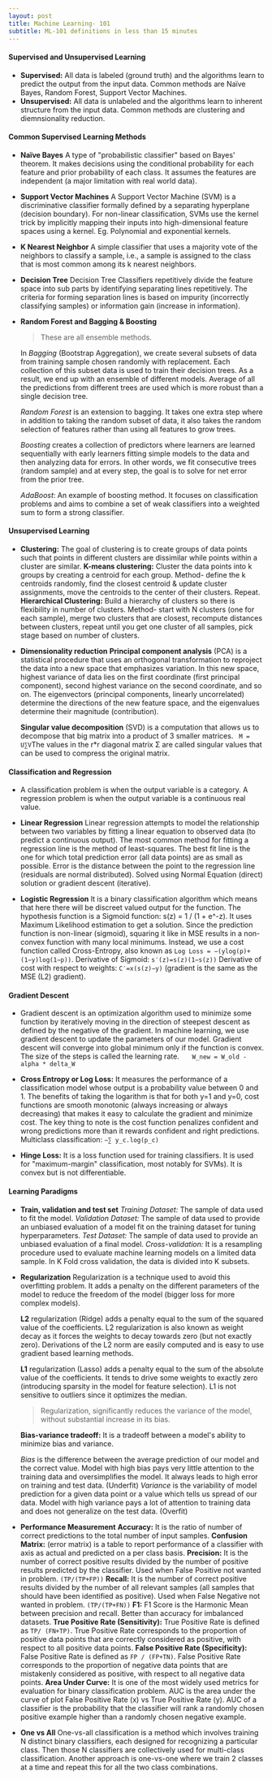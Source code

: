 ```yaml
---
layout: post
title: Machine Learning- 101
subtitle: ML-101 definitions in less than 15 minutes
---
```


#### Supervised and Unsupervised Learning
- __Supervised:__ All data is labeled (ground truth) and the algorithms learn to predict the output from the input data. Common methods are Naïve Bayes, Random Forest, Support Vector Machines.
- __Unsupervised:__ All data is unlabeled and the algorithms learn to inherent structure from the input data. Common methods are clustering and diemnsionality reduction.

####	Common Supervised Learning Methods
- __Naïve Bayes__
    A type of "probabilistic classifier" based on Bayes' theorem. It makes decisions using the conditional probability for each feature and prior probability of each class.
    It assumes the features are independent (a major limitation with real world data).
-	__Support Vector Machines__
    A Support Vector Machine (SVM) is a discriminative classifier formally defined by a separating hyperplane (decision boundary).
    For non-linear classification, SVMs use the kernel trick by implicitly mapping their inputs into high-dimensional feature spaces using a kernel. Eg. Polynomial and exponential kernels.  
-	__K Nearest Neighbor__
    A simple classifier that uses a majority vote of the neighbors to classify a sample, i.e., a sample is assigned to the class that is most common among its k nearest neighbors.
-	__Decision Tree__
    Decision Tree Classifiers repetitively divide the feature space into sub parts by identifying separating lines repetitively. The criteria for forming separation lines is based on impurity (incorrectly classifying samples) or information gain (increase in information).
        
-	__Random Forest and Bagging & Boosting__
    > These are all ensemble methods.

    In *Bagging* (Bootstrap Aggregation), we create several subsets of data from training sample chosen randomly with replacement. Each collection of this subset data is used to train their decision trees. As a result, we end up with an ensemble of different models. Average of all the predictions from different trees are used which is more robust than a single decision tree.

    *Random Forest* is an extension to bagging. It takes one extra step where in addition to taking the random subset of data, it also takes the random selection of features rather than using all features to grow trees.

    *Boosting* creates a collection of predictors where learners are learned sequentially with early learners fitting simple models to the data and then analyzing data for errors. In other words, we fit consecutive trees (random sample) and at every step, the goal is to solve for net error from the prior tree.

    *AdaBoost*: An example of boosting method. It focuses on classification problems and aims to combine a set of weak classifiers into a weighted sum to form a strong classifier.
    
#### Unsupervised Learning
-  __Clustering:__ The goal of clustering is to create groups of data points such that points in different clusters are dissimilar while points within a cluster are similar.
    __K-means clustering:__ Cluster the data points into k groups by creating a centroid for each group. Method- define the k centroids randomly, find the closest centroid & update cluster assignments, move the centroids to the center of their clusters. Repeat.
    __Hierarchical Clustering:__ Build a hierarchy of clusters so there is flexibility in number of clusters. Method- start with N clusters (one for each sample), merge two clusters that are closest, recompute distances between clusters, repeat until you get one cluster of all samples, pick stage based on number of clusters.

-  __Dimensionality reduction__
    __Principal component analysis__ (PCA) is a statistical procedure that uses an orthogonal transformation to reproject the data into a new space that emphasizes variation. In this new space, highest variance of data lies on the first coordinate (first principal component), second highest variance on the second coordinate, and so on. The eigenvectors (principal components, linearly uncorrelated) determine the directions of the new feature space, and the eigenvalues determine their magnitude (contribution).
    
    __Singular value decomposition__ (SVD) is a computation that allows us to decompose that big matrix into a product of 3 smaller matrices. ``` M = U∑V```The values in the r*r diagonal matrix Σ are called singular values that can be used to compress the original matrix.

#### Classification and Regression
- A classification problem is when the output variable is a category. A regression problem is when the output variable is a continuous real value.

-	__Linear Regression__
    Linear regression attempts to model the relationship between two variables by fitting a linear equation to observed data (to predict a continuous output). The most common method for fitting a regression line is the method of least-squares. The best fit line is the one for which total prediction error (all data points) are as small as possible. Error is the distance between the point to the regression line (residuals are normal distributed). Solved using Normal Equation (direct) solution or gradient descent (iterative).
    
-	__Logistic Regression__
    It is a binary classification algorithm which means that here there will be discreet valued output for the function. The hypothesis function is a Sigmoid function: s(z) = 1 / (1 + e^-z). It uses Maximum Likelihood estimation to get a solution.
    Since the prediction function is non-linear (sigmoid), squaring it like in MSE results in a non-convex function with many local minimums. Instead, we use a cost function called Cross-Entropy, also known as ```Log Loss = −(ylog(p)+(1−y)log(1−p))```.
    Derivative of Sigmoid: ```s′(z)=s(z)(1−s(z))```
    Derivative of cost with respect to weights: ```C′=x(s(z)−y)``` (gradient is the same as the MSE (L2) gradient).

#### Gradient Descent
- Gradient descent is an optimization algorithm used to minimize some function by iteratively moving in the direction of steepest descent as defined by the negative of the gradient. In machine learning, we use gradient descent to update the parameters of our model. Gradient descent will converge into global minimum only if the function is convex. The size of the steps is called the learning rate.
```    W_new = W_old - alpha * delta_W ```
    
    
-  __Cross Entropy or Log Loss:__ It measures the performance of a classification model whose output is a probability value between 0 and 1.
    The benefits of taking the logarithm is that for both y=1 and y=0, cost functions are smooth monotonic (always increasing or always decreasing) that makes it easy to calculate the gradient and minimize cost. The key thing to note is the cost function penalizes confident and wrong predictions more than it rewards confident and right predictions. Multiclass classification: ```−∑ y_c.log(p_c)```

-  __Hinge Loss:__ It is a loss function used for training classifiers. It is used for "maximum-margin" classification, most notably for SVMs). It is convex but is not differentiable.


#### Learning Paradigms
-	__Train, validation and test set__
    *Training Dataset:* The sample of data used to fit the model.
    *Validation Dataset:* The sample of data used to provide an unbiased evaluation of a model fit on the training dataset for tuning hyperparameters.
    *Test Dataset:* The sample of data used to provide an unbiased evaluation of a final model.
    *Cross-validation:* It is a resampling procedure used to evaluate machine learning models on a limited data sample. In K Fold cross validation, the data is divided into K subsets.

-	__Regularization__
    Regularization is a technique used to avoid this overfitting problem. It adds a penalty on the different parameters of the model to reduce the freedom of the model (bigger loss for more complex models).
    
    __L2__ regularization (Ridge) adds a penalty equal to the sum of the squared value of the coefficients. L2 regularization is also known as weight decay as it forces the weights to decay towards zero (but not exactly zero). Derivations of the L2 norm are easily computed and is easy to use gradient based learning methods. 
    
    __L1__ regularization (Lasso) adds a penalty equal to the sum of the absolute value of the coefficients. It tends to drive some weights to exactly zero (introducing sparsity in the model for feature selection). L1 is not sensitive to outliers since it optimizes the median. 
    
    > Regularization, significantly reduces the variance of the model, without substantial increase in its bias.
    
    __Bias-variance tradeoff:__ It is a tradeoff between a model's ability to minimize bias and variance.

    *Bias* is the difference between the average prediction of our model and the correct value. Model with high bias pays very little attention to the training data and oversimplifies the model. It always leads to high error on training and test data. (Underfit)
    *Variance* is the variability of model prediction for a given data point or a value which tells us spread of our data. Model with high variance pays a lot of attention to training data and does not generalize on the test data. (Overfit)
    
-	__Performance Measurement__
    __Accuracy:__ It is the ratio of number of correct predictions to the total number of input samples.
    __Confusion Matrix:__ (error matrix) is a table to report performance of a classifier with axis as actual and predicted on a per class basis.
    __Precision:__ It is the number of correct positive results divided by the number of positive results predicted by the classifier. Used when False Positive not wanted in problem. ```(TP/(TP+FP))```
    __Recall:__ It is the number of correct positive results divided by the number of all relevant samples (all samples that should have been identified as positive). Used when False Negative not wanted in problem. ```(TP/(TP+FN))```
    __F1:__ F1 Score is the Harmonic Mean between precision and recall. Better than accuracy for imbalanced datasets.
    __True Positive Rate (Sensitivity):__ True Positive Rate is defined as ```TP/ (FN+TP)```. True Positive Rate corresponds to the proportion of positive data points that are correctly considered as positive, with respect to all positive data points.
    __False Positive Rate (Specificity):__ False Positive Rate is defined as ```FP / (FP+TN)```. False Positive Rate corresponds to the proportion of negative data points that are mistakenly considered as positive, with respect to all negative data points.
    __Area Under Curve:__ It is one of the most widely used metrics for evaluation for binary classification problem. AUC is the area under the curve of plot False Positive Rate (x) vs True Positive Rate (y). AUC of a classifier is the probability that the classifier will rank a randomly chosen positive example higher than a randomly chosen negative example.
    
- __One vs All__
    One-vs-all classification is a method which involves training N distinct binary classifiers, each designed for recognizing a particular class. Then those N classifiers are collectively used for multi-class classification. Another approach is one-vs-one where we train 2 classes at a time and repeat this for all the two class combinations.    
